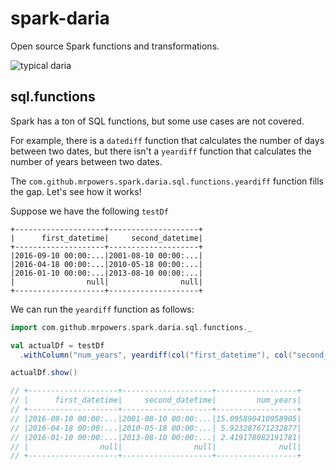 # spark-daria

Open source Spark functions and transformations.

![typical daria](https://github.com/MrPowers/spark-daria/blob/master/daria.png)

## sql.functions

Spark has a ton of SQL functions, but some use cases are not covered.

For example, there is a `datediff` function that calculates the number of days between two dates, but there isn't a `yeardiff` function that calculates the number of years between two dates.

The `com.github.mrpowers.spark.daria.sql.functions.yeardiff` function fills the gap.  Let's see how it works!

Suppose we have the following `testDf`

```
+--------------------+--------------------+
|      first_datetime|     second_datetime|
+--------------------+--------------------+
|2016-09-10 00:00:...|2001-08-10 00:00:...|
|2016-04-18 00:00:...|2010-05-18 00:00:...|
|2016-01-10 00:00:...|2013-08-10 00:00:...|
|                null|                null|
+--------------------+--------------------+
```

We can run the `yeardiff` function as follows:

```scala
import com.github.mrpowers.spark.daria.sql.functions._

val actualDf = testDf
  .withColumn("num_years", yeardiff(col("first_datetime"), col("second_datetime")))

actualDf.show()

// +--------------------+--------------------+------------------+
// |      first_datetime|     second_datetime|         num_years|
// +--------------------+--------------------+------------------+
// |2016-09-10 00:00:...|2001-08-10 00:00:...|15.095890410958905|
// |2016-04-18 00:00:...|2010-05-18 00:00:...| 5.923287671232877|
// |2016-01-10 00:00:...|2013-08-10 00:00:...| 2.419178082191781|
// |                null|                null|              null|
// +--------------------+--------------------+------------------+
```


